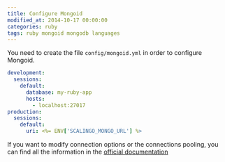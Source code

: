 ```yaml
---
title: Configure Mongoid
modified_at: 2014-10-17 00:00:00
categories: ruby
tags: ruby mongoid mongodb languages
---
```


You need to create the file `config/mongoid.yml` in order to configure Mongoid.

```yaml
development:
  sessions:
    default:
      database: my-ruby-app
      hosts:
        - localhost:27017
production:
  sessions:
    default:
      uri: <%= ENV['SCALINGO_MONGO_URL'] %>
```

If you want to modify connection options or the connections pooling, you can
find all the information in the [official
documentation](http://mongoid.org/en/mongoid/docs/installation.html)

